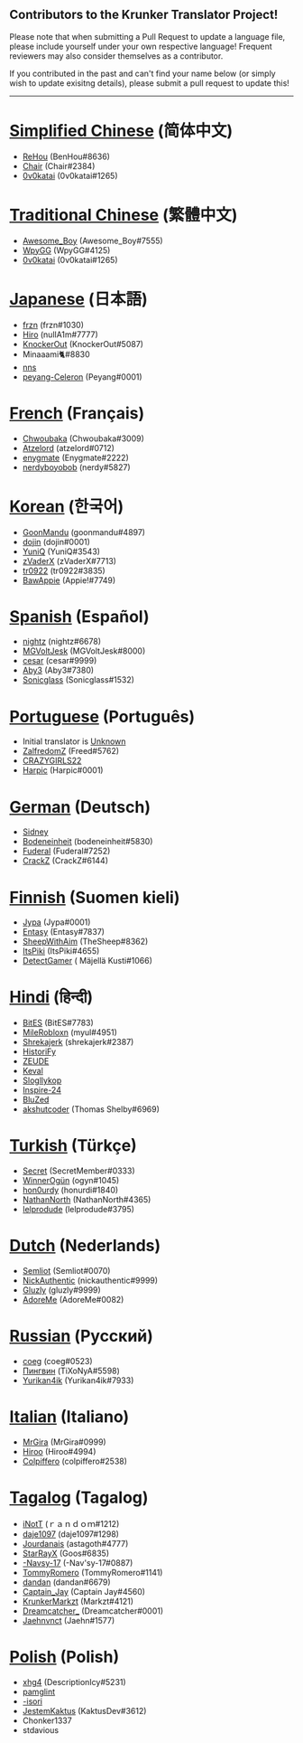 ## Contributors to the Krunker Translator Project!

Please note that when submitting a Pull Request to update a language file, please include yourself under your own respective language! Frequent reviewers may also consider themselves as a contributor.

If you contributed in the past and can't find your name below (or simply wish to update exisitng details), please submit a pull request to update this!

------

# [Simplified Chinese](https://github.com/mty22/krunker.io-translations/blob/main/zh.js) (简体中文)
* [ReHou](https://krunker.io/social.html?p=profile&q=ReHou) (BenHou#8636)
* [Chair](https://krunker.io/social.html?p=profile&q=AnimeWeebTrash) (Chair#2384)
* [0v0katai](https://krunker.io/social.html?p=profile&q=0v0katai) (0v0katai#1265)

# [Traditional Chinese](https://github.com/mty22/krunker.io-translations/blob/main/zhtr.js) (繁體中文)
* [Awesome_Boy](https://krunker.io/social.html?p=profile&q=Awesome_Boy) (Awesome_Boy#7555)
* [WpyGG](https://krunker.io/social.html?p=profile&q=WpyGG) (WpyGG#4125)
* [0v0katai](https://krunker.io/social.html?p=profile&q=0v0katai) (0v0katai#1265)

# [Japanese](https://github.com/mty22/krunker.io-translations/blob/main/jp.js) (日本語)
* [frzn](https://krunker.io/social.html?p=frzn) (frzn#1030)
* [Hiro](https://krunker.io/social.html?p=Hiro527) (nullA1m#7777)
* [KnockerOut](https://krunker.io/social.html?p=profile&q=KnockerOut) (KnockerOut#5087)
* Minaaami🐈#8830
* [nns](https://krunker.io/social.html?p=profile&q=nns__Twitch)
* [peyang-Celeron](https://krunker.io/social.html?p=peyang) (Peyang#0001)

# [French](https://github.com/mty22/krunker.io-translations/blob/main/fr.js) (Français)
* [Chwoubaka](https://krunker.io/social.html?p=Chwoubaka) (Chwoubaka#3009)
* [Atzelord](https://krunker.io/social.html?p=profile&q=Atzelord) (atzelord#0712)
* [enygmate](https://krunker.io/social.html?p=enygmate) (Enygmate#2222)
* [nerdyboyobob](https://krunker.io/social.html?p=profile&q=nerdyboyobob) (nerdy#5827)

# [Korean](https://github.com/mty22/krunker.io-translations/blob/main/kr.js) (한국어)
* [GoonMandu](https://krunker.io/social.html?p=GoonMandu) (goonmandu#4897)
* [dojin](https://krunker.io/social.html?p=profile&q=dojin.) (dojin#0001)
* [YuniQ](https://krunker.io/social.html?p=profile&q=YuniQ) (YuniQ#3543)
* [zVaderX](https://krunker.io/social.html?p=profile&q=zVaderX) (zVaderX#7713)
* [tr0922](https://krunker.io/social.html?p=profile&q=tr0922) (tr0922#3835)
* [BawAppie](https://krunker.io/social.html?p=profile&q=BawAppie) (Appie!#7749)

# [Spanish](https://github.com/mty22/krunker.io-translations/blob/main/es.js) (Español)
* [nightz](https://krunker.io/social.html?p=profile&q=xlNightmare) (nightz#6678)
* [MGVoltJesk](https://krunker.io/social.html?p=profile&q=MGVoltJesk) (MGVoltJesk#8000)
* [cesar](https://krunker.io/social.html?p=profile&q=AMOLAPIJA) (cesar#9999)
* [Aby3](https://krunker.io/social.html?p=profile&q=Aby3) (Aby3#7380)
* [Sonicglass](https://krunker.io/social.html?p=profile&q=Sonicglass) (Sonicglass#1532)

# [Portuguese](https://github.com/mty22/krunker.io-translations/blob/main/pr.js) (Português)
* Initial translator is [Unknown](https://c8.idle.host/sadpepe.png)
* [ZalfredomZ](https://krunker.io/social.html?p=profile&q=ZalfredomZ) (Freed#5762)
* [CRAZYGIRLS22](https://github.com/CRAZYGIRLS22)
* [Harpic](https://krunker.io/social.html?p=profile&q=Harpic) (Harpic#0001)

# [German](https://github.com/mty22/krunker.io-translations/blob/main/de.js) (Deutsch)
* [Sidney](https://krunker.io/social.html?p=profile&q=Sidney)
* [Bodeneinheit](https://krunker.io/social.html?p=profile&q=Bodeneinheit) (bodeneinheit#5830)
* [Fuderal](https://krunker.io/social.html?p=profile&q=zzzrobinzzz) (Fuderal#7252)
* [CrackZ](https://krunker.io/social.html?p=profile&q=CrackZ) (CrackZ#6144)

# [Finnish](https://github.com/mty22/krunker.io-translations/blob/main/fi.js) (Suomen kieli)
* [Jypa](https://krunker.io/social.html?p=profile&q=Jypa) (Jypa#0001)
* [Entasy](https://krunker.io/social.html?p=profile&q=Entasy) (Entasy#7837)
* [SheepWithAim](https://krunker.io/social.html?p=profile&q=SheepWithAim) (TheSheep#8362)
* [ItsPiki](https://krunker.io/social.html?p=profile&q=ItsPiki) (ItsPiki#4655)
* [DetectGamer](https://krunker.io/social.html?p=profile&q=DetectGamer) ( Mäjellä Kusti#1066)

# [Hindi](https://github.com/mty22/krunker.io-translations/blob/main/hi.js) (हिन्दी)
* [BitES](https://krunker.io/social.html?p=profile&q=BitES) (BitES#7783)
* [MileRobloxn](https://krunker.io/social.html?p=profile&q=milethebot) (myul#4951)
* [Shrekajerk](https://krunker.io/social.html?p=profile&q=le_hem) (shrekajerk#2387)
* [HistoriFy](https://krunker.io/social.html?p=profile&q=HistoriFy)
* [ZEUDE](https://krunker.io/social.html?p=profile&q=zeude)
* [Keval](https://krunker.io/social.html?p=profile&q=TheDevKeval)
* [Slogllykop](https://krunker.io/social.html?p=profile&q=slogllykop)
* [Inspire-24](https://krunker.io/social.html?p=profile&q=DADDY_AWM)
* [BluZed](https://krunker.io/social.html?p=profile&q=BluZed)
* [akshutcoder](https://krunker.io/social.html?p=profile&q=akshutcoder) (Thomas Shelby#6969)

# [Turkish](https://github.com/mty22/krunker.io-translations/blob/main/tr.js) (Türkçe)
* [Secret](https://krunker.io/social.html?p=profile&q=Secret) (SecretMember#0333)
* [WinnerOgün](https://krunker.io/social.html?p=profile&q=Winner_Ogün) (ogyn#1045)
* [hon0urdy](https://krunker.io/social.html?p=profile&q=onurongunnn) (honurdi#1840)
* [NathanNorth](https://krunker.io/social.html?p=profile&q=Axima) (NathanNorth#4365)
* [lelprodude](https://krunker.io/social.html?p=profile&q=lelprodude) (lelprodude#3795)

# [Dutch](https://github.com/mty22/krunker.io-translations/blob/main/fi.js) (Nederlands)
* [Semliot](https://krunker.io/social.html?p=profile&q=Semliot) (Semliot#0070)
* [NickAuthentic](https://krunker.io/social.html?p=profile&q=NickAuthentic) (nickauthentic#9999)
* [Gluzly](https://krunker.io/social.html?p=profile&q=Gluzly) (gluzly#9999)
* [AdoreMe](https://krunker.io/social.html?p=profile&q=AdoreMe) (AdoreMe#0082)

# [Russian](https://github.com/mty22/krunker.io-translations/blob/main/ru.js) (Русский)
* [coeg](https://krunker.io/social.html?p=profile&q=coeg%E2%A0%80%E2%A0%80) (coeg#0523)
* [Пингвин](https://krunker.io/social.html?p=profile&q=%D0%9F%D0%B8%D0%BD%D0%B3%D0%B2%D0%B8%D0%BD) (TiXoNyA#5598)
* [Yurikan4ik](https://krunker.io/social.html?p=profile&q=Yurikan4ik) (Yurikan4ik#7933)

# [Italian](https://github.com/mty22/krunker.io-translations/blob/main/it.js) (Italiano)
* [MrGira](https://krunker.io/social.html?p=profile&q=MrGira) (MrGira#0999)
* [Hiroo](https://krunker.io/social.html?p=profile&q=Hiroo%2E) (Hiroo#4994)
* [Colpiffero](https://krunker.io/social.html?p=profile&q=colpiffero) (colpiffero#2538)

# [Tagalog](https://github.com/mty22/krunker.io-translations/blob/main/it.js) (Tagalog)
* [iNotT](https://krunker.io/social.html?p=profile&q=iNotT) (ｒａｎｄｏｍ#1212)
* [daje1097](https://krunker.io/social.html?p=profile&q=daje1097) (daje1097#1298)
* [Jourdanais](https://krunker.io/social.html?p=profile&q=Jourdanais) (astagoth#4777)
* [StarRayX](https://krunker.io/social.html?p=profile&q=StarRayX) (Goos#6835)
* [-Navsy-17](https://krunker.io/social.html?p=profile&q=-Navsy-17) (-Nav'sy-17#0887)
* [TommyRomero](https://krunker.io/social.html?p=profile&q=TommyRomero) (TommyRomero#1141)
* [dandan](https://krunker.io/social.html?p=profile&q=DAndanDAn10) (dandan#6679)
* [Captain_Jay](https://krunker.io/social.html?p=profile&q=Captain_Jay) (Captain Jay#4560)
* [KrunkerMarkzt](https://krunker.io/social.html?p=profile&q=KrunkerMarkzt) (Markzt#4121)
* [Dreamcatcher_](https://krunker.io/social.html?p=profile&q=Dreamcatcher_) (Dreamcatcher#0001)
* [Jaehnvnct](https://krunker.io/social.html?p=profile&q=Jaehnout) (Jaehn#1577) 

# [Polish](https://github.com/mty22/krunker.io-translations/blob/main/pl.js) (Polish)
* [xhg4](https://krunker.io/social.html?p=profile&q=xhg4) (DescriptionIcy#5231)
* [pamglint](https://krunker.io/social.html?p=profile&q=pamglint)
* [-isori](https://krunker.io/social.html?p=profile&q=-Isori)
* [JestemKaktus](https://krunker.io/social.html?p=profile&q=JestemKaktus) (KaktusDev#3612)
* Chonker1337
* stdavious
